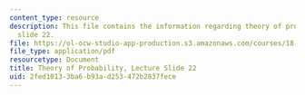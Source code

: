 ```yaml
---
content_type: resource
description: This file contains the information regarding theory of probability, lecture
  slide 22.
file: https://ol-ocw-studio-app-production.s3.amazonaws.com/courses/18-175-theory-of-probability-spring-2014/2fed10133ba6b93ad253472b2837fece_MIT18_175S14_Lecture22.pdf
file_type: application/pdf
resourcetype: Document
title: Theory of Probability, Lecture Slide 22
uid: 2fed1013-3ba6-b93a-d253-472b2837fece
---
```

